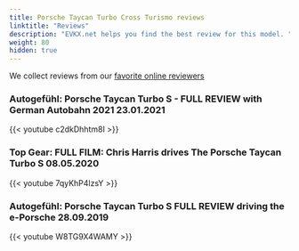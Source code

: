 ```yaml
---
title: Porsche Taycan Turbo Cross Turismo reviews
linktitle: "Reviews"
description: "EVKX.net helps you find the best review for this model. "
weight: 80
hidden: true
---
```

<object class="img-fluid" type="image/svg+xml" data="../modelnavigation.svg"></object>
We collect reviews from our [favorite online reviewers](/guides/evreviewers/)

### Autogefühl: Porsche Taycan Turbo S - FULL REVIEW with German Autobahn 2021 23.01.2021

{{< youtube c2dkDhhtm8I >}}

### Top Gear: FULL FILM: Chris Harris drives The Porsche Taycan Turbo S 08.05.2020

{{< youtube 7qyKhP4lzsY >}}

### Autogefühl: Porsche Taycan Turbo S FULL REVIEW driving the e-Porsche 28.09.2019

{{< youtube W8TG9X4WAMY >}}


